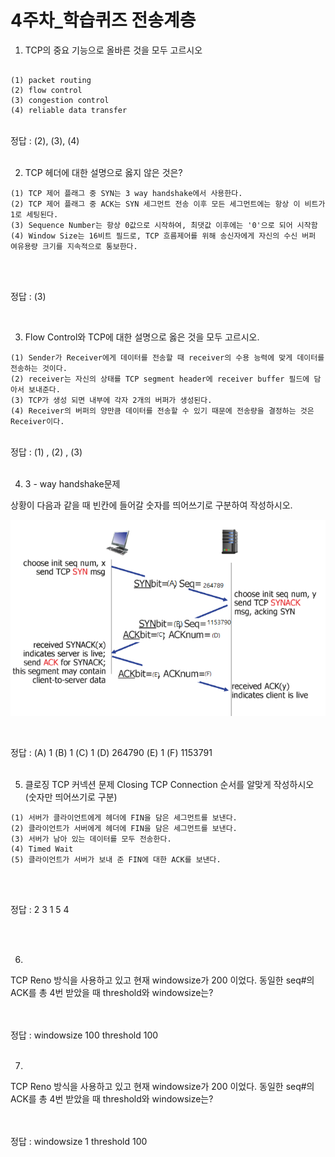 # 4주차_학습퀴즈 전송계층

1. TCP의 중요 기능으로 올바른 것을 모두 고르시오
```agsl

(1) packet routing
(2) flow control
(3) congestion control
(4) reliable data transfer

```
   <br>
   정답 : (2), (3), (4) 
   <br>
   <br>

2. TCP 헤더에 대한 설명으로 옳지 않은 것은?
```agsl
(1) TCP 제어 플래그 중 SYN는 3 way handshake에서 사용한다. 
(2) TCP 제어 플래그 중 ACK는 SYN 세그먼트 전송 이후 모든 세그먼트에는 항상 이 비트가 1로 세팅된다.
(3) Sequence Number는 항상 0값으로 시작하여, 최댓값 이후에는 '0'으로 되어 시작함
(4) Window Size는 16비트 필드로, TCP 흐름제어를 위해 송신자에게 자신의 수신 버퍼 여유용량 크기를 지속적으로 통보한다.
```
   <br>
   <br>

정답 : (3)

   <br>

3. Flow Control와 TCP에 대한 설명으로 옳은 것을 모두 고르시오.
```agsl
(1) Sender가 Receiver에게 데이터를 전송할 때 receiver의 수용 능력에 맞게 데이터를 전송하는 것이다.
(2) receiver는 자신의 상태를 TCP segment header에 receiver buffer 필드에 담아서 보내준다.
(3) TCP가 생성 되면 내부에 각자 2개의 버퍼가 생성된다.
(4) Receiver의 버퍼의 양만큼 데이터를 전송할 수 있기 때문에 전송량을 결정하는 것은 Receiver이다.
 ```
<br>
 정답 : (1) , (2) , (3) 
<br>
<br>

4. 3 - way handshake문제

상황이 다음과 같을 때 빈칸에 들어갈 숫자를 띄어쓰기로 구분하여 작성하시오.

![문제1.png](./assets/문제1.png)

<br>

정답 : (A) 1 (B) 1 (C) 1 (D) 264790 (E) 1 (F) 1153791 
<br>
<br>

5. 클로징 TCP 커넥션 문제
Closing TCP Connection 순서를 알맞게 작성하시오 (숫자만 띄어쓰기로 구분)
```text
(1) 서버가 클라이언트에게 헤더에 FIN을 담은 세그먼트를 보낸다.
(2) 클라이언트가 서버에게 헤더에 FIN을 담은 세그먼트를 보낸다.
(3) 서버가 남아 있는 데이터를 모두 전송한다.
(4) Timed Wait
(5) 클라이언트가 서버가 보내 준 FIN에 대한 ACK를 보낸다.

```
   <br>
   <br>

정답 : 2 3 1 5 4

   <br>
   <br>

6.
TCP Reno 방식을 사용하고 있고 현재 windowsize가 200 이었다. 동일한 seq#의 ACK를 총 4번 받았을 때 threshold와 windowsize는?

   <br>
   <br>
   정답  : windowsize 100 threshold 100   
   <br>
   <br>

7.
TCP Reno 방식을 사용하고 있고 현재 windowsize가 200 이었다. 동일한 seq#의 ACK를 총 4번 받았을 때 threshold와 windowsize는?

   <br>
   <br>
   정답  : windowsize 1 threshold 100   
   <br>
   <br>